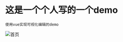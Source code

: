 # 这是一个个人写的一个demo
    使用vue实现可视化编辑的demo
![首页](https://shige.group/such/pic.php/forum/pic/item/18d8bc3eb13533fae2e2acc5edd3fd1f40345b80/mlike.jpg)
